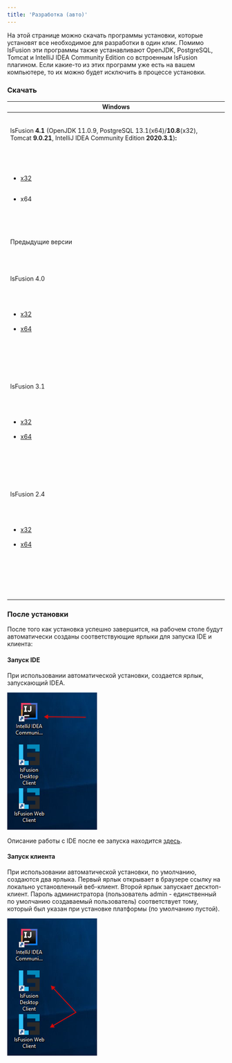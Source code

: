 ```yaml
---
title: 'Разработка (авто)'
---
```


На этой странице можно скачать программы установки, которые установят все необходимое для разработки в один клик. Помимо lsFusion эти программы также устанавливают OpenJDK, PostgreSQL, Tomcat и IntelliJ IDEA Community Edition со встроенным lsFusion плагином. Если какие-то из этих программ уже есть на вашем компьютере, то их можно будет исключить в процессе установки.

### Скачать

|Windows|
|---|
|<div class="content-wrapper"><br/><p>lsFusion <strong>4.1 </strong>(OpenJDK 11.0.9, PostgreSQL 13.1(x64)/<strong>10.8</strong>(x32), Tomcat <strong>9.0.21</strong>, IntelliJ IDEA Community Edition <strong>2020.3.1</strong>)<strong>:</strong></p><br/><ul><br/><li><p>[x32](http://download.lsfusion.org/exe/lsfusion-dev-4.1.exe)</p></li><br/><li>x64</li><br/></ul><br/><div id="expander-1452633579" class="expand-container"><br/><div id="expander-control-1452633579" class="expand-control"><br/>Предыдущие версии<br/></div><br/><div id="expander-content-1452633579" class="expand-content"><br/><div id="expander-201651283" class="expand-container"><br/><div id="expander-control-201651283" class="expand-control"><br/>lsFusion 4.0<br/></div><br/><div id="expander-content-201651283" class="expand-content"><br/><ul><br/><li>[x32](https://download.lsfusion.org/exe/lsfusion-dev-4.0.exe)</li><br/><li>[x64](https://download.lsfusion.org/exe/lsfusion-dev-4.0-x64.exe)</li><br/></ul><br/></div><br/></div><br/><div id="expander-1425642798" class="expand-container"><br/><div id="expander-control-1425642798" class="expand-control"><br/>lsFusion 3.1<br/></div><br/><div id="expander-content-1425642798" class="expand-content"><br/><ul><br/><li>[x32](https://download.lsfusion.org/exe/lsfusion-dev-3.1.exe)</li><br/><li>[x64](https://download.lsfusion.org/exe/lsfusion-dev-3.1-x64.exe)</li><br/></ul><br/></div><br/></div><br/><div id="expander-1427890404" class="expand-container"><br/><div id="expander-control-1427890404" class="expand-control"><br/>lsFusion 2.4<br/></div><br/><div id="expander-content-1427890404" class="expand-content"><br/><ul><br/><li>[x32](https://download.lsfusion.org/exe/lsfusion-dev-2.4.exe)</li><br/><li>[x64](https://download.lsfusion.org/exe/lsfusion-dev-2.4-x64.exe)</li><br/></ul><br/></div><br/></div><br/></div><br/></div><br/></div>|

### После установки

После того как установка успешно завершится, на рабочем столе будут автоматически созданы соответствующие ярлыки для запуска IDE и клиента:

#### Запуск IDE

При использовании автоматической установки, создается ярлык, запускающий IDEA.

![](attachments/57738076/65241568.png)

Описание работы с IDE после ее запуска находится [здесь](IDE.md).

#### Запуск клиента

При использовании автоматической установки, по умолчанию, создаются два ярлыка. Первый ярлык открывает в браузере ссылку на локально установленный веб-клиент. Второй ярлык запускает десктоп-клиент. Пароль администратора (пользователь admin - единственный по умолчанию создаваемый пользователь) соответствует тому, который был указан при установке платформы (по умолчанию пустой).

![](attachments/57738076/65241570.png)

  
